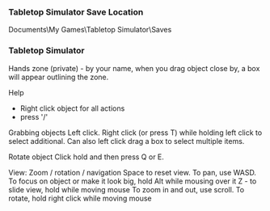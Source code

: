 ### Tabletop Simulator Save Location

Documents\My Games\Tabletop Simulator\Saves


### Tabletop Simulator

Hands zone (private) - by your name, when you drag object close by, a box will appear outlining the zone.

Help
- Right click object for all actions
- press '/'

Grabbing objects
Left click. Right click (or press T) while holding left click to select additional. Can also left click drag a box to select multiple items.

Rotate object
Click hold and then press Q or E.

View: Zoom / rotation / navigation
Space to reset view.
To pan, use WASD.
To focus on object or make it look big, hold Alt while mousing over it
Z - to slide view, hold while moving mouse
To zoom in and out, use scroll.
To rotate, hold right click while moving mouse